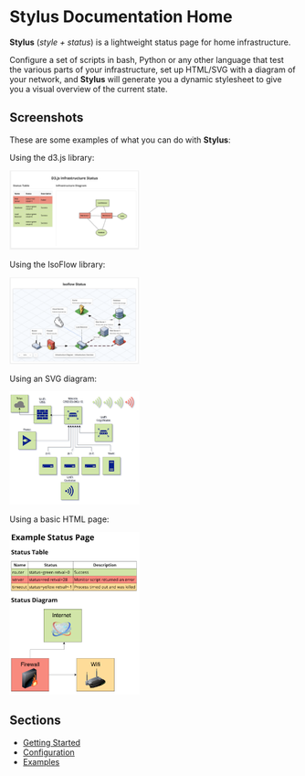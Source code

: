 # **Stylus** Documentation Home

**Stylus** (_style + status_) is a lightweight status page for home
infrastructure. 

Configure a set of scripts in bash, Python or any other language that test the
various parts of your infrastructure, set up HTML/SVG with a diagram of your
network, and **Stylus** will generate you a dynamic stylesheet to give you a visual
overview of the current state.

## Screenshots

These are some examples of what you can do with **Stylus**:

Using the d3.js library:

<img src="screenshots/screenshot-3.png" alt="Stylus Screenshot" style="max-width: 45%"/>

Using the IsoFlow library:

<img src="screenshots/screenshot-4.png" alt="Stylus Screenshot" style="max-width: 45%"/>

Using an SVG diagram:

<img src="screenshots/screenshot-2.png" alt="Stylus Screenshot" style="max-width: 45%"/>

Using a basic HTML page:

<img src="screenshots/screenshot-1.png" alt="Stylus Screenshot" style="max-width: 45%"/>

## Sections

* [Getting Started](getting-started/overview.md)
* [Configuration](configuration/server/README.md)
* [Examples](configuration/general-tips.md)
